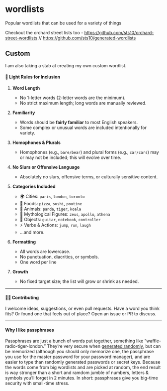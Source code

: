 # wordlists
Popular wordlists that can be used for a variety of things

Checkout the orchard street lists too - https://github.com/sts10/orchard-street-wordlists // https://github.com/sts10/generated-wordlists

## Custom

I am also taking a stab at creating my own custom wordlist.

#### 📜 Light Rules for Inclusion

1. **Word Length**

   * No 1-letter words (2-letter words are the minimum).
   * No strict maximum length; long words are manually reviewed.

2. **Familiarity**

   * Words should be **fairly familiar** to most English speakers.
   * Some complex or unusual words are included intentionally for variety.

3. **Homophones & Plurals**

   * Homophones (e.g., `bare/bear`) and plural forms (e.g., `car/cars`) may or may not be included; this will evolve over time.

4. **No Slurs or Offensive Language**

   * Absolutely no slurs, offensive terms, or culturally sensitive content.

5. **Categories Included**

   * 🌍 Cities: `paris`, `london`, `toronto`
   * 🍕 Foods: `pizza`, `sushi`, `poutine`
   * 🐼 Animals: `panda`, `tiger`, `koala`
   * 🏺 Mythological Figures: `zeus`, `apollo`, `athena`
   * 🎸 Objects: `guitar`, `notebook`, `controller`
   * ⚡ Verbs & Actions: `jump`, `run`, `laugh`
   * …and more.

6. **Formatting**

   * All words are lowercase.
   * No punctuation, diacritics, or symbols.
   * One word per line

7. **Growth**

   * No fixed target size; the list will grow or shrink as needed.

---

#### 👨‍💻 Contributing

I welcome ideas, suggestions, or even pull requests.  Have a word you think fits? Or found one that feels out of place? Open an issue or PR to discuss.  

---
#### Why I like passphrases

Passphrases are just a bunch of words put together, something like “waffle-radio-tiger-london.” They’re very secure when [generated randomly](https://20070816.xyz/passphrase), but can be memorized (although you should only memorize one, the passphrase you use for the master password for your password manager), and are easier to type than randomly generated passwords or secret keys. Because the words come from big wordlists and are picked at random, the end result is way stronger than a short and ramdom jumble of numbers, letters & symbols you’ll forget in 2 minutes. In short: passphrases give you big-time security with small-time stress.
